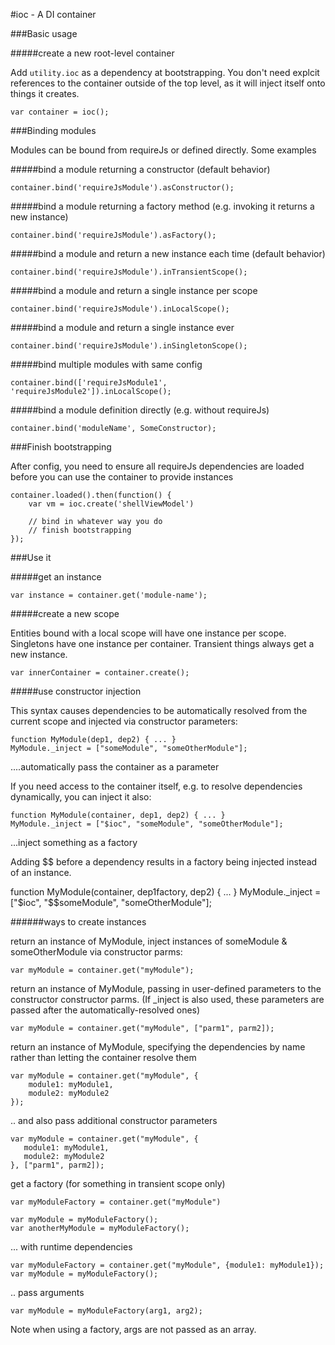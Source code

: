 #ioc - A DI container 

###Basic usage

#####create a new root-level container

Add `utility.ioc` as a dependency at bootstrapping. You don't need explcit references to the container outside of the top level, as it will inject itself onto things it creates.

    var container = ioc(); 


###Binding modules

Modules can be bound from requireJs or defined directly. Some examples

#####bind a module returning a constructor (default behavior)

    container.bind('requireJsModule').asConstructor();

#####bind a module returning a factory method (e.g. invoking it returns a new instance)

    container.bind('requireJsModule').asFactory(); 

#####bind a module and return a new instance each time (default behavior)

    container.bind('requireJsModule').inTransientScope();

#####bind a module and return a single instance per scope

    container.bind('requireJsModule').inLocalScope();

#####bind a module and return a single instance ever
   
    container.bind('requireJsModule').inSingletonScope();


#####bind multiple modules with same config

    container.bind(['requireJsModule1', 'requireJsModule2']).inLocalScope(); 

#####bind a module definition directly (e.g. without requireJs)

    container.bind('moduleName', SomeConstructor); 

###Finish bootstrapping

  
After config, you need to ensure all requireJs dependencies are loaded before you can use the container to
provide instances

    container.loaded().then(function() {
        var vm = ioc.create('shellViewModel')

        // bind in whatever way you do
        // finish bootstrapping
    });

###Use it

#####get an instance

    var instance = container.get('module-name'); 

#####create a new scope  

Entities bound with a local scope will have one instance per scope. Singletons have one instance per container. Transient things always get a new instance.
 
    var innerContainer = container.create(); 

#####use constructor injection

This syntax causes dependencies to be automatically resolved from the current scope and injected via constructor parameters:

    function MyModule(dep1, dep2) { ... }
    MyModule._inject = ["someModule", "someOtherModule"];

....automatically pass the container as a parameter
   
If you need access to the container itself, e.g. to resolve dependencies dynamically, you can inject it also:

    function MyModule(container, dep1, dep2) { ... }
    MyModule._inject = ["$ioc", "someModule", "someOtherModule"];
   
...inject something as a factory

Adding $$ before a dependency results in a factory being injected instead of an instance.

  function MyModule(container, dep1factory, dep2) { ... }
    MyModule._inject = ["$ioc", "$$someModule", "someOtherModule"];


######ways to create instances


return an instance of MyModule, inject instances of someModule & someOtherModule via constructor parms:
   
    var myModule = container.get("myModule"); 

return an instance of MyModule, passing in user-defined parameters to the constructor
constructor parms. (If _inject is also used, these parameters are passed after the
automatically-resolved ones)
   
    var myModule = container.get("myModule", ["parm1", parm2]); 

return an instance of MyModule, specifying the dependencies by name rather than letting the container
resolve them
   
    var myModule = container.get("myModule", { 
        module1: myModule1,
        module2: myModule2
    });
 
.. and also pass additional constructor parameters
   
    var myModule = container.get("myModule", { 
       module1: myModule1,
       module2: myModule2
    }, ["parm1", parm2]);

get a factory (for something in transient scope only)

    var myModuleFactory = container.get("myModule")

    var myModule = myModuleFactory();
    var anotherMyModule = myModuleFactory();

... with runtime dependencies

    var myModuleFactory = container.get("myModule", {module1: myModule1});
    var myModule = myModuleFactory();

.. pass arguments

    var myModule = myModuleFactory(arg1, arg2);

Note when using a factory, args are not passed as an array.

